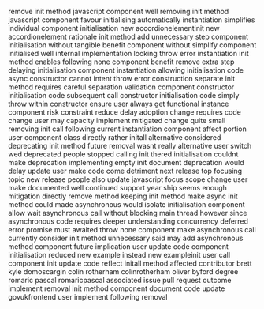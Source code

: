 remove init method javascript component well removing init method javascript component favour initialising automatically instantiation simplifies individual component initialisation new accordionelementinit new accordionelement rationale init method add unnecessary step component initialisation without tangible benefit component without simplify component initialised well internal implementation looking throw error instantiation init method enables following none component benefit remove extra step delaying initialisation component instantiation allowing initialisation code async constructor cannot intent throw error construction separate init method requires careful separation validation component constructor initialisation code subsequent call constructor initialisation code simply throw within constructor ensure user always get functional instance component risk constraint reduce delay adoption change requires code change user may capacity implement mitigated change quite small removing init call following current instantiation component affect portion user component class directly rather initall alternative considered deprecating init method future removal wasnt really alternative user switch wed deprecated people stopped calling init thered initialisation couldnt make deprecation implementing empty init document deprecation would delay update user make code come detriment next release top focusing topic new release people also update javascript focus scope change user make documented well continued support year ship seems enough mitigation directly remove method keeping init method make async init method could made asynchronous would isolate initialisation component allow wait asynchronous call without blocking main thread however since asynchronous code requires deeper understanding concurrency deferred error promise must awaited throw none component make asynchronous call currently consider init method unnecessary said may add asynchronous method component future implication user update code component initialisation reduced new example instead new exampleinit user call component init update code reflect initall method affected contributor brett kyle domoscargin colin rotherham colinrotherham oliver byford degree romaric pascal romaricpascal associated issue pull request outcome implement removal init method component document code update govukfrontend user implement following removal